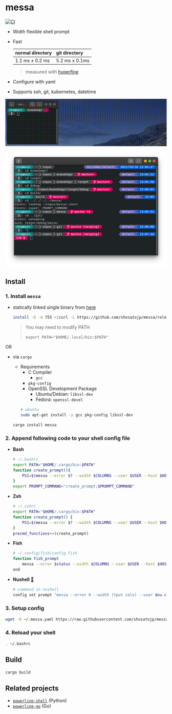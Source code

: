 # messa

[![CI](https://github.com/shosatojp/messa/actions/workflows/ci.yml/badge.svg)](https://github.com/shosatojp/messa/actions/workflows/ci.yml)

- Width flexible shell prompt
- Fast

    |normal directory|git directory|
    |---|---|
    |1.1 ms ± 0.2 ms|5.2 ms ± 0.1ms|

    > measured with [hyperfine](https://github.com/sharkdp/hyperfine)

- Configure with yaml
- Supports ssh, git, kubernetes, datetime

![](messa.gif)

![](messa.png)

## Install

### 1. Install `messa`

- statically linked single binary from [here](https://github.com/shosatojp/messa/releases/latest)
    ```sh
    install -D -m 755 <(curl -L https://github.com/shosatojp/messa/releases/download/v2.1.0/messa) .local/bin/messa
    ```
    
    > You may need to modify PATH
    > ```
    > export PATH="$HOME/.local/bin:$PATH"
    > ```

OR

- via `cargo`
    - Requirements
        - C Compiler
          - `gcc`
        - `pkg-config`
        - OpenSSL Development Package
          - Ubuntu/Debian: `libssl-dev`
          - Fedora: `openssl-devel`
        ```sh
        # ubuntu
        sudo apt-get install -y gcc pkg-config libssl-dev
        ```

    ```sh
    cargo install messa
    ```

### 2. Append following code to your shell config file

- **Bash**

    ```sh
    # ~/.bashrc
    export PATH="$HOME/.cargo/bin:$PATH"
    function create_prompt(){
        PS1=$(messa --error $? --width $COLUMNS --user $USER --host $HOSTNAME --shell bash)
    }
    export PROMPT_COMMAND="create_prompt;$PROMPT_COMMAND"
    ```

- **Zsh**

    ```sh
    # ~/.zshrc
    export PATH="$HOME/.cargo/bin:$PATH"
    function create_prompt() {
        PS1=$(messa --error $? --width $COLUMNS --user $USER --host $HOSTNAME --shell zsh)
    }
    precmd_functions+=(create_prompt)
    ```

- **Fish**

    ```sh
    # ~/.config/fish/config.fish
    function fish_prompt
        messa --error $status --width $COLUMNS --user $USER --host $HOSTNAME --shell fish
    end
    ```

- **Nushell** [🔗](https://www.nushell.sh/)

    ```sh
    # command in nushell
    config set prompt "messa --error 0 --width (tput cols) --user $nu.env.USER --host (hostname) --shell fish"
    ```

### 3. Setup config

```sh
wget -O ~/.messa.yaml https://raw.githubusercontent.com/shosatojp/messa/master/.messa.yaml
```

### 4. Reload your shell

```sh
. ~/.bashrc
```

## Build

```sh
cargo build
```

## Related projects

- [`powerline-shell`](https://github.com/b-ryan/powerline-shell) (Python)
- [`powerline-go`](https://github.com/justjanne/powerline-go) (Go)
